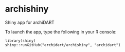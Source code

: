 # archishiny
Shiny app for archiDART

To launch the app, type the following in your R console:

	library(shiny)
	shiny::runGitHub("archidart/archishiny", "archidart")
